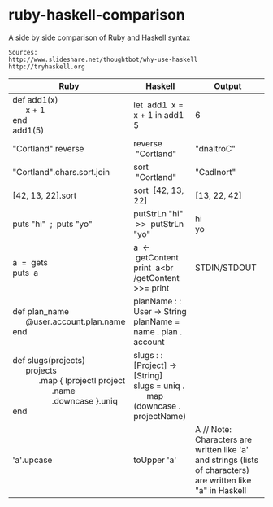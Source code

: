 # ruby-haskell-comparison
A side by side comparison of Ruby and Haskell syntax

    Sources:
    http://www.slideshare.net/thoughtbot/why-use-haskell
    http://tryhaskell.org

Ruby     | Haskell | Output
-------- | --------| --------
def add1(x)<br />&nbsp;&nbsp;&nbsp;&nbsp;&nbsp;&nbsp;x + 1<br />end<br />add1(5) | let &nbsp;add1 &nbsp;x = x + 1 in add1 5 | 6
"Cortland".reverse	| reverse &nbsp;"Cortland" | "dnaltroC"
"Cortland".chars.sort.join		| sort &nbsp;"Cortland" | "Cadlnort"
[42, 13, 22].sort     | sort &nbsp;[42, 13, 22] | [13, 22, 42]
puts "hi" &nbsp;; &nbsp;puts "yo" | putStrLn "hi" &nbsp;>> &nbsp;putStrLn "yo" | hi<br />yo
 a &nbsp;= &nbsp;gets<br />puts &nbsp;a|a &nbsp;<- &nbsp;getContent<br />print &nbsp;a<br /getContent >>= print|STDIN/STDOUT
 def plan_name<br />&nbsp;&nbsp;&nbsp;&nbsp;&nbsp;&nbsp;@user.account.plan.name<br />end|planName : : User -> String<br />planName = name . plan . account |
def slugs(projects)<br />&nbsp;&nbsp;&nbsp;&nbsp;&nbsp;&nbsp;projects<br />&nbsp;&nbsp;&nbsp;&nbsp;&nbsp;&nbsp;&nbsp;&nbsp;&nbsp;&nbsp;&nbsp;&nbsp;.map { IprojectI project<br />&nbsp;&nbsp;&nbsp;&nbsp;&nbsp;&nbsp;&nbsp;&nbsp;&nbsp;&nbsp;&nbsp;&nbsp;&nbsp;&nbsp;&nbsp;&nbsp;&nbsp;&nbsp;.name<br />&nbsp;&nbsp;&nbsp;&nbsp;&nbsp;&nbsp;&nbsp;&nbsp;&nbsp;&nbsp;&nbsp;&nbsp;&nbsp;&nbsp;&nbsp;&nbsp;&nbsp;&nbsp;.downcase }.uniq<br />end |slugs : : [Project] -> [String]<br />slugs = uniq .<br />&nbsp;&nbsp;&nbsp;&nbsp;&nbsp;&nbsp;map (downcase . projectName) |
'a'.upcase | toUpper 'a' | A // Note: Characters are written like 'a' and strings (lists of characters) are written like "a" in Haskell 



